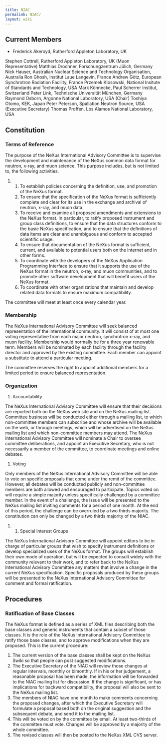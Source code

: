 ```yaml
---
title: NIAC
permalink: NIAC/
layout: wiki
---
```


Current Members
---------------

-   Frederick Akeroyd, Rutherford Appleton Laboratory, UK

Stephen Cottrell, Rutherford Appleton Laboratory, UK (Muon
Representative) Matthias Drochner, Forschungzentrum Jülich, Germany Nick
Hauser, Australian Nuclear Science and Technology Organisation,
Australia Ron Ghosh, Institut Laue Langevin, France Andrew Götz,
European Synchrotron Radiation Facility, France Przemek Klosowski,
National Insitute of Standards and Technology, USA Mark Könnecke, Paul
Scherrer Institut, Switzerland Peter Link, Technische Universität
München, Germany Raymond Osborn, Argonne National Laboratory, USA
(Chair) Toshiya Otomo, KEK, Japan Peter Peterson, Spallation Neutron
Source, USA (Executive Secretary) Thomas Proffen, Los Alamos National
Laboratory, USA

Constitution
------------

### Terms of Reference

The purpose of the NeXus International Advisory Committee is to
supervise the development and maintenance of the NeXus common data
format for neutron, x-ray, and muon science. This purpose includes, but
is not limited to, the following activities.

1.  1.  To establish policies concerning the definition, use, and
        promotion of the NeXus format.
    2.  To ensure that the specification of the NeXus format is
        sufficiently complete and clear for its use in the exchange and
        archival of neutron, x-ray, and muon data.
    3.  To receive and examine all proposed amendments and extensions to
        the NeXus format. In particular, to ratify proposed instrument
        and group class definitions, to ensure that the data structures
        conform to the basic NeXus specification, and to ensure that the
        definitions of data items are clear and unambiguous and conform
        to accepted scientific usage.
    4.  To ensure that documentation of the NeXus format is sufficient,
        current, and available to potential users both on the internet
        and in other forms.
    5.  To coordinate with the developers of the NeXus Application
        Programming Interface to ensure that it supports the use of the
        NeXus format in the neutron, x-ray, and muon communities, and to
        promote other software development that will benefit users of
        the NeXus format.
    6.  To coordinate with other organizations that maintain and develop
        related data formats to ensure maximum compatibility.

The committee will meet at least once every calendar year.

### Membership

The NeXus International Advisory Committee will seek balanced
representation of the international community. It will consist of at
most one voting representative from each major neutron, synchrotron
x-ray, and muon facility. Membership would normally be for a three year
renewable term. Members will be nominated by each facility through the
facility director and approved by the existing committee. Each member
can appoint a substitute to attend a particular meeting.

The committee reserves the right to appoint additional members for a
limited period to ensure balanced representation.

### Organization

1.  Accountability

The NeXus International Advisory Committee will ensure that their
decisions are reported both on the NeXus web site and on the NeXus
mailing list. Committee business will be conducted either through a
mailing list, to which non-committee members can subscribe and whose
archive will be available on the web, or through meetings, which will be
advertised on the NeXus mailing list and which non-committee members may
attend. The NeXus International Advisory Committee will nominate a Chair
to oversee committee deliberations, and appoint an Executive Secretary,
who is not necessarily a member of the committee, to coordinate meetings
and online debates.

1.  Voting

Only members of the NeXus International Advisory Committee will be able
to vote on specific proposals that come under the remit of the
committee. However, all debates will be conducted publicly and
non-committee members are both allowed and encouraged to participate.
Topics voted on will require a simple majority unless specifically
challenged by a committee member. In the event of a challenge, the issue
will be presented to the NeXus mailing list inviting comments for a
period of one month. At the end of this period, the challenge can be
overruled by a two thirds majority. The constitution can only be changed
by a two thirds majority of the NIAC.

1.  1.  Special Interest Groups

The NeXus International Advisory Committee will appoint editors to be in
charge of particular groups that wish to specify instrument definitions
or develop specialized uses of the NeXus format. The groups will
establish their own mode of operation, but will be expected to consult
widely with the community relevant to their work, and to refer back to
the NeXus International Advisory Committee any matters that involve a
change in the current NeXus specification. Specific proposals produced
by these groups will be presented to the NeXus International Advisory
Committee for comment and formal ratification.

Procedures
----------

### Ratification of Base Classes

The NeXus format is defined as a series of XML files describing both the
base classes and generic instruments that contain a subset of those
classes. It is the role of the NeXus International Advisory Committee to
ratify those base classes, and to approve modifications when they are
proposed. This is the current procedure:

1.  The current version of the base classes shall be kept on the NeXus
    Swiki so that people can post suggested modifications.
2.  The Executive Secretary of the NIAC will review those changes at
    regular intervals, monthly or bimonthly. If in his or her judgement,
    a reasonable proposal has been made, the information will be
    forwarded to the NIAC mailing list for discussion. If the change is
    significant, or has implications for backward compatibility, the
    proposal will also be sent to the NeXus mailing list.
3.  The members of NIAC have one month to make comments concerning the
    proposed changes, after which the Executive Secretary will formulate
    a proposal based both on the original suggestion and the subsequent
    debate, and send it to the mailing list.
4.  This will be voted on by the committee by email. At least two-thirds
    of the committee must vote. Changes will be approved by a majority
    of the whole committee.
5.  The revised classes will then be posted to the NeXus XML CVS server.

